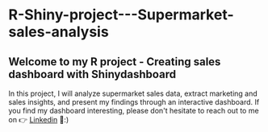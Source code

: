 # R-Shiny-project---Supermarket-sales-analysis
## Welcome to my R project - Creating sales dashboard with Shinydashboard 

In this project, I will analyze supermarket sales data, extract marketing and sales insights, and present my findings through an interactive dashboard. If you find my dashboard interesting, please don't hesitate to reach out to me on 👉 <a href="https://www.linkedin.com/in/junjieyou/" target="_blank">Linkedin</a> 🤝:)
